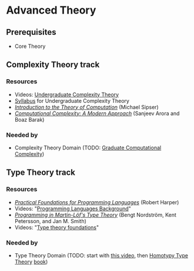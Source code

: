 # Advanced Theory

## Prerequisites
- Core Theory

## Complexity Theory track
### Resources
- Videos: [Undergraduate Complexity Theory](https://www.youtube.com/playlist?list=PLm3J0oaFux3YL5vLXpzOyJiLtqLp6dCW2)
- [Syllabus](http://www.cs.cmu.edu/~odonnell/15455-s17/) for Undergraduate Complexity Theory
- *[Introduction to the Theory of Computation](https://www.amazon.com/Introduction-Theory-Computation-Michael-Sipser/dp/113318779X)* (Michael Sipser)
- *[Computational Complexity: A Modern Approach](http://theory.cs.princeton.edu/complexity/)* (Sanjeev Arora and Boaz Barak)

### Needed by
- Complexity Theory Domain (TODO: [Graduate Computational Complexity](http://www.cs.cmu.edu/~odonnell/complexity17/))

## Type Theory track
### Resources
- *[Practical Foundations for Programming Languages](http://www.cs.cmu.edu/~rwh/pfpl.html)* (Robert Harper)
- Videos: "[Programming Languages Background](https://www.cs.uoregon.edu/research/summerschool/summer16/curriculum.php)"
- *[Programming in Martin-Löf's Type Theory](http://www.cse.chalmers.se/research/group/logic/book/book.pdf)* (Bengt Nordström, Kent Petersson, and Jan M. Smith)
- Videos: "[Type theory foundations](https://www.cs.uoregon.edu/research/summerschool/summer12/curriculum.html)"

### Needed by
- Type Theory Domain (TODO: start with [this video](https://youtu.be/caSOTjr1z18), then [Homotypy Type Theory](http://www.cs.cmu.edu/~rwh/courses/hott/) [book](https://homotopytypetheory.org/book/))